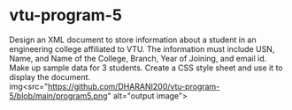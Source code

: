 # vtu-program-5
Design an XML document to store information about a student in an engineering college affiliated to VTU. The information must include USN, Name, and Name of the College, Branch, Year of Joining, and email id. Make up sample data for 3 students. Create a CSS style sheet and use it to display the document.<br>
img<src="https://github.com/DHARANI200/vtu-program-5/blob/main/program5.png" alt="output image">
